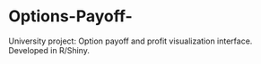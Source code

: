 # Options-Payoff-
University project: Option payoff and profit visualization interface. Developed in R/Shiny.
